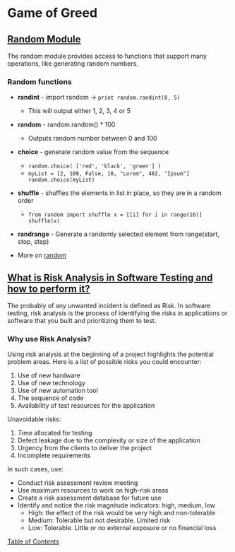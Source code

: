 # Game of Greed

## [Random Module](https://www.pythonforbeginners.com/random/how-to-use-the-random-module-in-python)
The random module provides access to functions that support many operations, like generating random numbers. 

### Random functions
- **randint** - import random -> `print random.randint(0, 5) `
  - This will output either 1, 2, 3, 4 or 5
- **random** - random.random() * 100
  - Outputs random number between 0 and 100
- **choice** - generate random value from the sequence 
  - `random.choice( ['red', 'black', 'green'] )`
  - `myList = [2, 109, False, 10, "Lorem", 482, "Ipsum"]
random.choice(myList)`
- **shuffle** - shuffles the elements in list in place, so they are in a random order
  - `from random import shuffle
x = [[i] for i in range(10)]
shuffle(x)`
- **randrange** - Generate a randomly selected element from range(start, stop, step)

- More on [random](https://docs.python.org/3/library/random.html)

## [What is Risk Analysis in Software Testing and how to perform it?](https://www.edureka.co/blog/risk-analysis-in-software-testing/)
The probably of any unwanted incident is defined as Risk. In software testing, risk analysis is the process of identifying the risks in applications or software that you built and prioritizing them to test. 

### Why use Risk Analysis?
Using risk analysis at the beginning of a project highlights the potential problem areas. Here is a list of possible risks you could encounter:
1. Use of new hardware
2. Use of new technology
3. Use of new automation tool
4. The sequence of code
5. Availability of test resources for the application

Unavoidable risks:
1. Time allocated for testing
2. Defect leakage due to the complexity or size of the application
3. Urgency from the clients to deliver the project
4. Incomplete requirements

In such cases, use:
- Conduct risk assessment review meeting
- Use maximum resources to work on high-risk areas
- Create a risk assessment database for future use
- Identify and notice the risk magnitude indicators: high, medium, low
  - High: the effect of the risk would be very high and non-tolerable
  - Medium: Tolerable but not desirable. Limited risk
  - Low: Tolerable. Little or no external exposure or no financial loss




[Table of Contents](../README.md)
